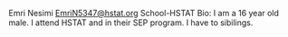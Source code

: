Emri Nesimi
EmriN5347@hstat.org
School-HSTAT
Bio: I am a 16 year old male. I attend HSTAT and in their SEP program. I have to sibilings.